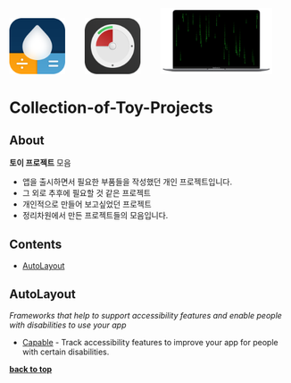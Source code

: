 [<img src="./images/AppIcon.png" width="100">](https://apps.apple.com/app/id1574452904)
&nbsp; &nbsp; &nbsp; &nbsp;
[<img src="./images/miniTimer.png" width="100">](https://apps.apple.com/app/id1618148240)
&nbsp; &nbsp; &nbsp; &nbsp;
[<img src="./images/free-matrix-air-mini.png" width="200">](https://mulgrim.com/free/)

# Collection-of-Toy-Projects

## About
**토이 프로젝트** 모음   
- 앱을 출시하면서 필요한 부품들을 작성했던 개인 프로젝트입니다.
- 그 외로 추후에 필요할 것 같은 프로젝트
- 개인적으로 만들어 보고싶었던 프로젝트
- 정리차원에서 만든 프로젝트들의 모음입니다. 


## Contents
- [AutoLayout](#autoLayout)

## AutoLayout
 *Frameworks that help to support accessibility features and enable people with disabilities to use your app*
 
 - [Capable](https://github.com/chrs1885/Capable) - Track accessibility features to improve your app for people with certain disabilities.
 
**[back to top](#contents)**
